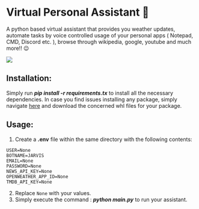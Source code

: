 # Virtual Personal Assistant 🤖
A python based virtual assistant that provides you weather updates, automate tasks by voice controlled usage of your personal apps ( Notepad, CMD, Discord etc. ), browse through wikipedia, google, youtube and much more!! 😉

<kbd>
<img src="https://user-images.githubusercontent.com/29462447/145713393-b10aa9e4-5da7-4416-9144-0796e40fb3d2.jpg" data-canonical-src="https://user-images.githubusercontent.com/29462447/145713393-b10aa9e4-5da7-4416-9144-0796e40fb3d2.jpg"/> 
</kbd>

## Installation:
Simply run ***pip install -r requirements.tx*** to install all the necessary dependencies. In case you find issues installing any package, simply navigate [here](https://www.lfd.uci.edu/~gohlke/pythonlibs/) and download the concerned whl files for your package.

## Usage:
1. Create a **.env** file within the same directory with the following contents:

```
USER=None
BOTNAME=JARVIS
EMAIL=None
PASSWORD=None
NEWS_API_KEY=None
OPENWEATHER_APP_ID=None
TMDB_API_KEY=None
```

2. Replace `None` with your values.
3. Simply execute the command : ***python main.py*** to run your assistant.
